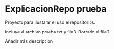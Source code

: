 # ExplicacionRepo prueba
Proyecto para ilustarar el uso el repositorios.

Incluye el archivo prueba.txt y file3. Borrado el file2

Añadir más descripcion
